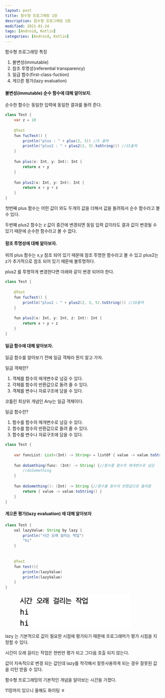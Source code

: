 ```yaml
---
layout: post
title: 함수형 프로그래밍 1장
description: 함수형 프로그래밍 1장
modified: 2021-01-24
tags: [Android, Kotlin]
categories: [Android, Kotlin]
---
```


함수형 프로그래밍 특징
1. 불변성(immutable)
2. 참조 투명성(referential transparency)
3. 일급 함수(first-class-fuction)
4. 게으른 평가(lazy evaluation)

#### 불변성(immutable) 순수 함수에 대해 알아보자.
순수한 함수는 동일한 입력에 동일한 결과를 돌려 준다.

```java
class Test {
    var z = 10

    @Test
    fun fucTest() {
        println("plus : " + plus(2, 3)) //5 출력
        println("plus2 : " + plus2(2, 3).toString()) //15출력
    }

    fun plus(x: Int, y: Int): Int {
        return x + y
    }

    fun plus2(x: Int, y: Int): Int {
        return x + y + z
    }
}
```

첫번째 plus 함수는 어떤 값이 와도 두개의 값을 더해서 값을 돌려줘서 순수 함수라고 볼수 있다.

두번째 plus2 함수는 z 값이 중간에 변경되면 동일 입력 값이라도 결과 값이 변경될 수 있기 때문에 순수한 함수라고 볼 수 없다.

#### 참조 투명성에 대해 알아보자.

위의 plus 함수는 x,y 참조 되어 있기 때문에 참조 투명한 함수라고 볼 수 있고 plus2는 z가 추가적으로 참조 되어 있기 때문에 불투명하다.

plus2 를 투명하게 변경한다면 아래와 같이 변경 되어야 한다.

```java
class Test {

    @Test
    fun fucTest() {
        println("plus2 : " + plus2(2, 3, 5).toString()) //10출력
    }

    fun plus2(x: Int, y: Int, z: Int): Int {
        return x + y + z
    }
}
```

#### 일급 함수에 대해 알아보자.
일급 함수를 알아보기 전에 일급 객체라 뭔지 알고 가자.

일급 객체란?
1. 객체를 함수의 매개변수로 넘길 수 있다.
2. 갹체를 함수의 반환값으로 돌려 줄 수 있다.
3. 객체를 변수나 자료구조에 담을 수 있다.

코틀린 최상위 개념인 Any는 일급 객체이다.

일급 함수란?
1. 함수를 함수의 매개변수로 넘길 수 있다.
2. 함수를 함수의 반환값으로 돌려 줄 수 있다.
3. 함수를 변수나 자료구조에 담을 수 있다.

```java
class Test {

    var funcList: List<(Int) -> String> = listOf { value -> value.toString() }//함수를 자료구조에 담음

    fun doSomthing(func: (Int) -> String) {//함수를 함수의 매개변수로 넘김
        //doSomething
    }

    fun doSomething(): (Int) -> String {//함수를 함수의 반환값으로 돌려줌
        return { value -> value.toString() }
    }
}
```

#### 게으른 평가(lazy evaluation) 에 대해 알아보자

```java
class Test {
    val lazyValue: String by lazy {
        println("시간 오래 걸리는 작업")
        "hi"
    }


    @Test
    fun test(){
        println(lazyValue)
        println(lazyValue)
    }
}
```

<figure>
	<img src="/images/2021-01-24-functinal-programming-01.png" alt="">
</figure>

lazy 는 기본적으로 값이 필요한 시점에 평가되기 때문에 프로그래머가 평가 시점을 지정할 수 있다.

시간이 오래 걸리는 작업은 한번만 평가 되고 그다음 호출 되지 않는다.

값이 지속적으로 변경 되는 값인데 lazy를 착각해서 잘못사용하게 되는 경우 잘못된 값을 리턴 받을 수 있다.

함수형 프로그래밍의 기본적인 개념을 알아보는 시간을 가졌다.

11장까지 있으니 올해도 화이팅 ㅎ